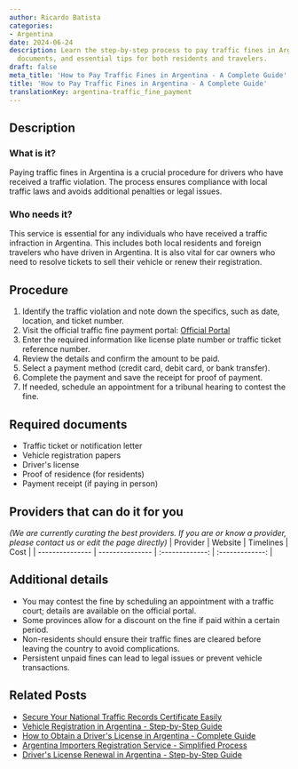 ```yaml
---
author: Ricardo Batista
categories:
- Argentina
date: 2024-06-24
description: Learn the step-by-step process to pay traffic fines in Argentina, required
  documents, and essential tips for both residents and travelers.
draft: false
meta_title: 'How to Pay Traffic Fines in Argentina - A Complete Guide'
title: 'How to Pay Traffic Fines in Argentina - A Complete Guide'
translationKey: argentina-traffic_fine_payment
---
```



## Description
### What is it?
Paying traffic fines in Argentina is a crucial procedure for drivers who have received a traffic violation. The process ensures compliance with local traffic laws and avoids additional penalties or legal issues.

### Who needs it?
This service is essential for any individuals who have received a traffic infraction in Argentina. This includes both local residents and foreign travelers who have driven in Argentina. It is also vital for car owners who need to resolve tickets to sell their vehicle or renew their registration.

## Procedure

1. Identify the traffic violation and note down the specifics, such as date, location, and ticket number.
2. Visit the official traffic fine payment portal: [Official Portal](https://www.buenosaires.gob.ar/tramites/pago-de-infracciones)
3. Enter the required information like license plate number or traffic ticket reference number.
4. Review the details and confirm the amount to be paid.
5. Select a payment method (credit card, debit card, or bank transfer).
6. Complete the payment and save the receipt for proof of payment.
7. If needed, schedule an appointment for a tribunal hearing to contest the fine.


## Required documents

- Traffic ticket or notification letter
- Vehicle registration papers
- Driver's license
- Proof of residence (for residents)
- Payment receipt (if paying in person)


## Providers that can do it for you
_(We are currently curating the best providers. If you are or know a provider, please contact us or edit the page directly)_
| Provider        |     Website     |     Timelines    |       Cost      |
| --------------- | --------------- |  :-------------: | :-------------: |

## Additional details

- You may contest the fine by scheduling an appointment with a traffic court; details are available on the official portal.
- Some provinces allow for a discount on the fine if paid within a certain period.
- Non-residents should ensure their traffic fines are cleared before leaving the country to avoid complications.
- Persistent unpaid fines can lead to legal issues or prevent vehicle transactions.

## Related Posts

- [Secure Your National Traffic Records Certificate Easily](https://tramitit.com/guides/argentina/national_traffic_records_certificate/)
- [Vehicle Registration in Argentina - Step-by-Step Guide](https://tramitit.com/guides/argentina/vehicle_registration/)
- [How to Obtain a Driver's License in Argentina - Complete Guide](https://tramitit.com/guides/argentina/drivers_license/)
- [Argentina Importers Registration Service - Simplified Process](https://tramitit.com/guides/argentina/importers_registration/)
- [Driver's License Renewal in Argentina - Step-by-Step Guide](https://tramitit.com/guides/argentina/drivers_license_renewal/)